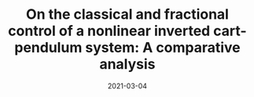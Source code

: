 ---
title: "On the classical and fractional control of a nonlinear inverted cart-pendulum system: A comparative analysis"
authors: "J. C. Basilio, J. G. Telles Ribeiro, A. Cunha Jr, and T. R. Oliveira"
booktitle: "Vibration Engineering and Technology of Machinery: Proceedings of VETOMAC XV 2019"
editor: "J. M. Balthazar"
publisher: "Springer Cham"
year: "2021"
pages: "397-417"
doi: "https://doi.org/10.1007/978-3-030-60694-7_26"
pdf: "https://doi.org/10.1007/978-3-030-60694-7_26"
arxiv: 
hal: "https://hal.archives-ouvertes.fr/hal-02682328"
image: "GraphicalAbstract_Conf_2021_VETOMAC2019.png"
layout: none
date: 2021-03-04
collection: publications
category: conferences
permalink: /publications/ConferencePaper_2021_VETOMAC2019
---